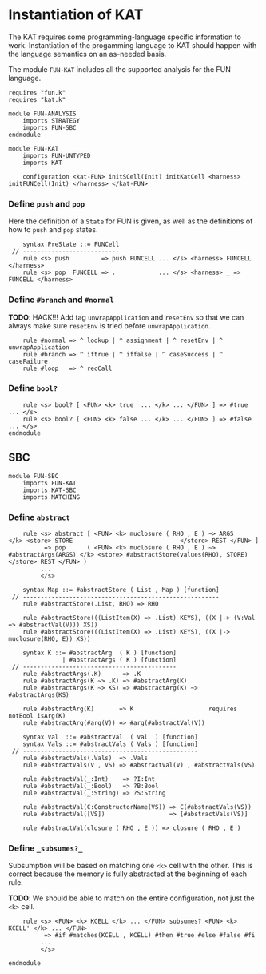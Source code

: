Instantiation of KAT
====================

The KAT requires some programming-language specific information to work.
Instantiation of the progamming language to KAT should happen with the language semantics on an as-needed basis.

The module `FUN-KAT` includes all the supported analysis for the FUN language.

```k
requires "fun.k"
requires "kat.k"

module FUN-ANALYSIS
    imports STRATEGY
    imports FUN-SBC
endmodule

module FUN-KAT
    imports FUN-UNTYPED
    imports KAT

    configuration <kat-FUN> initSCell(Init) initKatCell <harness> initFUNCell(Init) </harness> </kat-FUN>
```

### Define `push` and `pop`

Here the definition of a `State` for FUN is given, as well as the definitions of how to `push` and `pop` states.

```k
    syntax PreState ::= FUNCell
 // ---------------------------
    rule <s> push         => push FUNCELL ... </s> <harness> FUNCELL </harness>
    rule <s> pop  FUNCELL => .            ... </s> <harness> _ => FUNCELL </harness>
```

### Define `#branch` and `#normal`

**TODO**: HACK!!! Add tag `unwrapApplication` and `resetEnv` so that we can always make sure `resetEnv` is tried before `unwrapApplication`.

```k
    rule #normal => ^ lookup | ^ assignment | ^ resetEnv | ^ unwrapApplication
    rule #branch => ^ iftrue | ^ iffalse | ^ caseSuccess | ^ caseFailure
    rule #loop   => ^ recCall
```

### Define `bool?`

```k
    rule <s> bool? [ <FUN> <k> true  ... </k> ... </FUN> ] => #true  ... </s>
    rule <s> bool? [ <FUN> <k> false ... </k> ... </FUN> ] => #false ... </s>
endmodule
```

SBC
---

```k
module FUN-SBC
    imports FUN-KAT
    imports KAT-SBC
    imports MATCHING
```

### Define `abstract`

```k
    rule <s> abstract [ <FUN> <k> muclosure ( RHO , E ) ~> ARGS                </k> <store> STORE                              </store> REST </FUN> ]
          => pop      ( <FUN> <k> muclosure ( RHO , E ) ~> #abstractArgs(ARGS) </k> <store> #abstractStore(values(RHO), STORE) </store> REST </FUN> )
         ...
         </s>

    syntax Map ::= #abstractStore ( List , Map ) [function]
 // -------------------------------------------------------
    rule #abstractStore(.List, RHO) => RHO

    rule #abstractStore(((ListItem(X) => .List) KEYS), ((X |-> (V:Val => #abstractVal(V))) XS))
    rule #abstractStore(((ListItem(X) => .List) KEYS), ((X |-> muclosure(RHO, E)) XS))

    syntax K ::= #abstractArg  ( K ) [function]
               | #abstractArgs ( K ) [function]
 // -------------------------------------------
    rule #abstractArgs(.K)      => .K
    rule #abstractArgs(K ~> .K) => #abstractArg(K)
    rule #abstractArgs(K ~> KS) => #abstractArg(K) ~> #abstractArgs(KS)

    rule #abstractArg(K)       => K                     requires notBool isArg(K)
    rule #abstractArg(#arg(V)) => #arg(#abstractVal(V))

    syntax Val  ::= #abstractVal  ( Val  ) [function]
    syntax Vals ::= #abstractVals ( Vals ) [function]
 // -------------------------------------------------
    rule #abstractVals(.Vals)  => .Vals
    rule #abstractVals(V , VS) => #abstractVal(V) , #abstractVals(VS)

    rule #abstractVal(_:Int)    => ?I:Int
    rule #abstractVal(_:Bool)   => ?B:Bool
    rule #abstractVal(_:String) => ?S:String

    rule #abstractVal(C:ConstructorName(VS)) => C(#abstractVals(VS))
    rule #abstractVal([VS])                  => [#abstractVals(VS)]

    rule #abstractVal(closure ( RHO , E )) => closure ( RHO , E )
```

### Define `_subsumes?_`

Subsumption will be based on matching one `<k>` cell with the other.
This is correct because the memory is fully abstracted at the beginning of each rule.

**TODO**: We should be able to match on the entire configuration, not just the `<k>` cell.

```k
    rule <s> <FUN> <k> KCELL </k> ... </FUN> subsumes? <FUN> <k> KCELL' </k> ... </FUN>
          => #if #matches(KCELL', KCELL) #then #true #else #false #fi
         ...
         </s>
```

```k
endmodule
```
